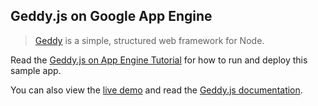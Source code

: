 ## Geddy.js on Google App Engine

> [Geddy][1] is a simple, structured web framework for Node.

Read the [Geddy.js on App Engine Tutorial][2] for how to run and deploy this
sample app.

You can also view the [live demo][3] and read the [Geddy.js documentation][4].

[1]: http://geddyjs.org/
[2]: https://cloud.google.com/nodejs/resources/frameworks/geddy
[3]: http://geddy-dot-nodejs-docs-samples.appspot.com
[4]: http://geddyjs.org/tutorial
